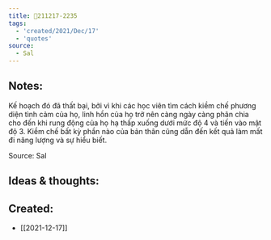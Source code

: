 ```yaml
---
title: 💬211217-2235
tags:
  - 'created/2021/Dec/17'
  - 'quotes'
source:
  - Sal
---
```


## Notes:
Kế hoạch đó đã thất bại, bởi vì khi các học viên tìm cách kiềm chế phương diện tình cảm của họ, linh hồn của họ trở nên càng ngày càng phân chia cho đến khi rung động của họ hạ thấp xuống dưới mức độ 4 và tiến vào mật độ 3. Kiềm chế bất kỳ phần nào của bản thân cũng dẫn đến kết quả làm mất đi năng lượng và sự hiểu biết.

Source: Sal

## Ideas & thoughts:
## Created:
- [[2021-12-17]]
